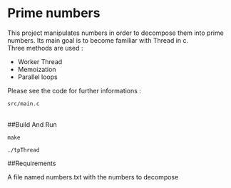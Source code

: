 Prime numbers
========

This project manipulates numbers in order to decompose them into prime numbers.
Its main goal is to become familiar with Thread in c.  
Three methods are used : 

*	Worker Thread
*	Memoization
*	Parallel loops


Please see the code for further informations :
	src/main.c
	
<br>##Build And Run
	make
	./tpThread
	
##Requirements
A file named numbers.txt with the numbers to decompose
